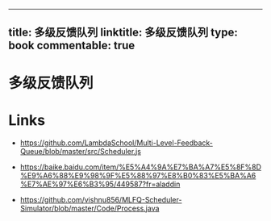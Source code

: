 
---
title: 多级反馈队列
linktitle: 多级反馈队列
type: book
commentable: true
---

# 多级反馈队列

# Links

- https://github.com/LambdaSchool/Multi-Level-Feedback-Queue/blob/master/src/Scheduler.js

- https://baike.baidu.com/item/%E5%A4%9A%E7%BA%A7%E5%8F%8D%E9%A6%88%E9%98%9F%E5%88%97%E8%B0%83%E5%BA%A6%E7%AE%97%E6%B3%95/449587?fr=aladdin

- https://github.com/vishnu856/MLFQ-Scheduler-Simulator/blob/master/Code/Process.java

    